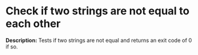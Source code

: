 # Check if two strings are not equal to each other

**Description:** Tests if two strings are not equal and returns an exit code of 0 if so.

